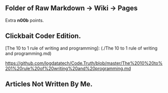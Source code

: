 ## Folder of Raw Markdown -> Wiki -> Pages

Extra **n00b** points.

## Clickbait Coder Edition.

[The 10 to 1 rule of writing and programming]: (./The 10 to 1 rule of writing and programming.md)

https://github.com/logdatatech/Code.Truth/blob/master/The%2010%20to%201%20rule%20of%20writing%20and%20programming.md

## Articles Not Written By Me.




